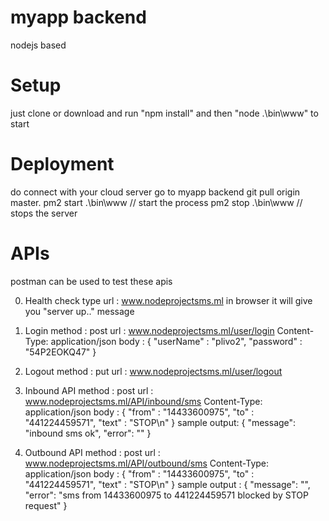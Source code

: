 # myapp backend
nodejs based

# Setup
just clone or download and run "npm install" and then "node .\bin\www" to start

# Deployment 
do connect with your cloud server go to myapp backend git pull origin master.
pm2 start .\bin\www // start the process
pm2 stop .\bin\www // stops the server

# APIs 

postman can be used to test these apis

0) Health check
type url : www.nodeprojectsms.ml  in browser
it will give you "server up.." message

1) Login 
method : post
url : www.nodeprojectsms.ml/user/login
Content-Type: application/json
body : {
	"userName" : "plivo2",
	"password" : "54P2EOKQ47"
}

2) Logout
method : put
url : www.nodeprojectsms.ml/user/logout

3) Inbound API
method : post
url : www.nodeprojectsms.ml/API/inbound/sms
Content-Type: application/json
body : {
	"from" : "14433600975",
	"to" : "441224459571",
	"text" : "STOP\n"
}
sample output: {
    "message": "inbound sms ok",
    "error": ""
}

4) Outbound API
method : post
url : www.nodeprojectsms.ml/API/outbound/sms
Content-Type: application/json
body : {
	"from" : "14433600975",
	"to" : "441224459571",
	"text" : "STOP\n"
}
sample output : {
    "message": "",
    "error": "sms from 14433600975 to 441224459571 blocked by STOP request"
}
